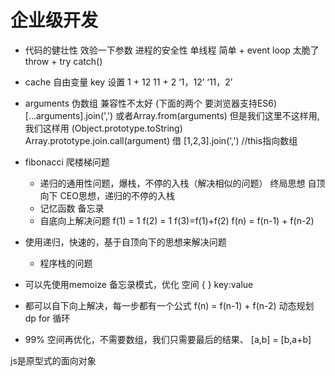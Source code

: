 # 企业级开发

- 代码的健壮性
    效验一下参数
    进程的安全性
    单线程 简单 + event loop    太脆了
    throw + try catch()

- cache 自由变量 key 设置
    1 + 12  11 + 2   ‘1，12’  ‘11，2’  
- arguments 伪数组 兼容性不太好 (下面的两个 要浏览器支持ES6)
[...arguments].join(',')
或者Array.from(arguments)
但是我们这里不这样用,我们这样用
(Object.prototype.toString)
Array.prototype.join.call(argument) 借
[1,2,3].join(',') //this指向数组

- fibonacci 爬楼梯问题 
    - 递归的通用性问题，爆栈，不停的入栈（解决相似的问题） 终局思想
        自顶向下 CEO思想，递归的不停的入栈
    - 记忆函数 备忘录
    - 自底向上解决问题
    f(1) = 1 f(2) = 1 f(3)=f(1)+f(2)
    f(n) = f(n-1) + f(n-2)

- 使用递归，快速的，基于自顶向下的思想来解决问题
    - 程序栈的问题

- 可以先使用memoize 备忘录模式，优化 
    空间 { } key:value

- 都可以自下向上解决，每一步都有一个公式 f(n) = f(n-1) + f(n-2)
动态规划 dp 
    for 循环
- 99%
    空间再优化，不需要数组，我们只需要最后的结果、
    [a,b] = [b,a+b]

js是原型式的面向对象